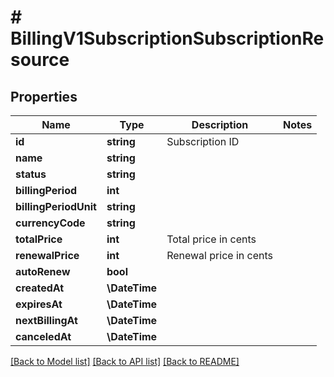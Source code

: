 # # BillingV1SubscriptionSubscriptionResource

## Properties

Name | Type | Description | Notes
------------ | ------------- | ------------- | -------------
**id** | **string** | Subscription ID |
**name** | **string** |  |
**status** | **string** |  |
**billingPeriod** | **int** |  |
**billingPeriodUnit** | **string** |  |
**currencyCode** | **string** |  |
**totalPrice** | **int** | Total price in cents |
**renewalPrice** | **int** | Renewal price in cents |
**autoRenew** | **bool** |  |
**createdAt** | **\DateTime** |  |
**expiresAt** | **\DateTime** |  |
**nextBillingAt** | **\DateTime** |  |
**canceledAt** | **\DateTime** |  |

[[Back to Model list]](../../README.md#models) [[Back to API list]](../../README.md#endpoints) [[Back to README]](../../README.md)
